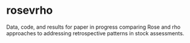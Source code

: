 # rosevrho

Data, code, and results for paper in progress comparing Rose and rho approaches to addressing retrospective patterns in stock assessments.
